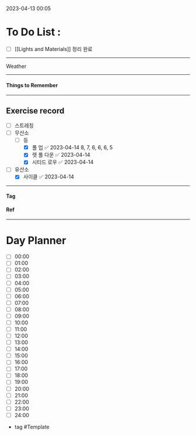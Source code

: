 2023-04-13 00:05

# To Do List :

- [ ] [[Lights and Materials]] 정리 완료

---

Weather

---

#### Things to Remember

---

## Exercise record

- [ ] 스트레칭
- [ ] 무산소
	- [ ] 등
		- [x] 풀 업 ✅ 2023-04-14
		8, 7, 6, 6, 6, 5
		- [x] 렛 풀 다운 ✅ 2023-04-14
		- [x] 시티드 로우 ✅ 2023-04-14
- [ ] 유산소
	- [x] 사이클 ✅ 2023-04-14

---

#### Tag

#### Ref

---

# Day Planner

- [ ] 00:00 
- [ ] 01:00 
- [ ] 02:00 
- [ ] 03:00
- [ ] 04:00
- [ ] 05:00
- [ ] 06:00 
- [ ] 07:00 
- [ ] 08:00 
- [ ] 09:00 
- [ ] 10:00 
- [ ] 11:00 
- [ ] 12:00 
- [ ] 13:00 
- [ ] 14:00 
- [ ] 15:00 
- [ ] 16:00 
- [ ] 17:00 
- [ ] 18:00 
- [ ] 19:00 
- [ ] 20:00 
- [ ] 21:00 
- [ ] 22:00 
- [ ] 23:00 
- [ ] 24:00 

- tag
#Template